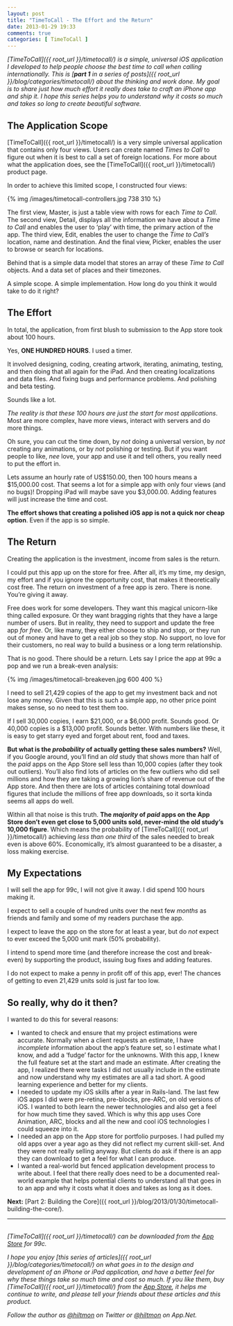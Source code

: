 ```yaml
---
layout: post
title: "TimeToCall - The Effort and the Return"
date: 2013-01-29 19:33
comments: true
categories: [ TimeToCall ]
---
```


*[TimeToCall]({{ root_url }}/timetocall/) is a simple, universal iOS application I developed to help people choose the best time to call when calling internationally. This is [**part 1** in a series of posts]({{ root_url }}/blog/categories/timetocall/) about the thinking and work done. My goal is to share just how much effort it really does take to craft an iPhone app and ship it. I hope this series helps you to understand why it costs so much and takes so long to create beautiful software.*

## The Application Scope

[TimeToCall]({{ root_url }}/timetocall/) is a very simple universal application that contains only four views. Users can create named *Times to Call* to figure out when it is best to call a set of foreign locations. For more about what the application does, see the [TimeToCall]({{ root_url }}/timetocall/) product page.

In order to achieve this limited scope, I constructed four views:

{% img /images/timetocall-controllers.jpg 738 310 %}

The first view, Master, is just a table view with rows for each *Time to Call*. The second view, Detail, displays all the information we have about a *Time to Call* and enables the user to ‘play’ with time, the primary action of the app. The third view, Edit, enables the user to change the *Time to Call’s* location, name and destination. And the final view, Picker, enables the user to browse or search for locations.

Behind that is a simple data model that stores an array of these *Time to Call* objects. And a data set of places and their timezones.

A simple scope. A simple implementation. How long do you think it would take to do it right?

## The Effort

In total, the application, from first blush to submission to the App store took about 100 hours.

Yes, **ONE HUNDRED HOURS**. I used a timer.

It involved designing, coding, creating artwork, iterating, animating, testing, and then doing that all again for the iPad. And then creating localizations and data files. And fixing bugs and performance problems. And polishing and beta testing.

Sounds like a lot.

*The reality is that these 100 hours are just the start for most applications*. Most are more complex, have more views, interact with servers and do more things.

Oh sure, you can cut the time down, by *not* doing a universal version, by *not* creating any animations, or by *not* polishing or testing. But if you want people to like, *nee* love, your app and use it and tell others, you really need to put the effort in.

Lets assume an hourly rate of US$150.00, then 100 hours means a $15,000.00 cost. That seems a lot for a simple app with only four views (and no bugs)! Dropping iPad will maybe save you $3,000.00. Adding features will just increase the time and cost.

**The effort shows that creating a polished iOS app is not a quick nor cheap option**. Even if the app is so simple.

## The Return

Creating the application is the investment, income from sales is the return.

I could put this app up on the store for free. After all, it’s my time, my design, my effort and if you ignore the opportunity cost, that makes it theoretically cost free. The return on investment of a free app is zero. There is none. You’re giving it away.

Free does work for some developers. They want this magical unicorn-like thing called exposure. Or they want bragging rights that they have a large number of users. But in reality, they need to support and update the free app *for free*. Or, like many, they either choose to ship and stop, or they run out of money and have to get a real job so they stop. No support, no love for their customers, no real way to build a business or a long term relationship. 

That is no good. There should be a return. Lets say I price the app at 99c a pop and we run a break-even analysis:

{% img /images/timetocall-breakeven.jpg 600 400 %}

I need to sell 21,429 copies of the app to get my investment back and not lose any money. Given that this is such a simple app, no other price point makes sense, so no need to test them too.

If I sell 30,000 copies, I earn $21,000, or a $6,000 profit. Sounds good. Or 40,000 copies is a $13,000 profit. Sounds better. With numbers like these, it is easy to get starry eyed and forget about rent, food and taxes.

**But what is the *probability* of actually getting these sales numbers?** Well, if you Google around, you’ll find an *old* study that shows more than half of the *paid* apps on the App Store sell less than 10,000 copies (after they took out outliers). You’ll also find lots of articles on the few outliers who did sell millions and how they are taking a growing lion’s share of revenue out of the App store. And then there are lots of articles containing total download figures that include the millions of free app downloads, so it sorta kinda seems all apps do well.

Within all that noise is this truth. **The *majority* of *paid* apps on the App Store don’t even get close to 5,000 units sold, never-mind the old study’s 10,000 figure**.  Which means the probability of [TimeToCall]({{ root_url }}/timetocall/) achieving *less than one third* of the sales needed to break even is above 60%. Economically, it’s almost guaranteed to be a disaster, a loss making exercise.

## My Expectations

I will sell the app for 99c, I will not give it away. I did spend 100 hours making it.

I expect to sell a couple of hundred units over the next few *months* as friends and family and some of my readers purchase the app.

I expect to leave the app on the store for at least a year, but do *not* expect to ever exceed the 5,000 unit mark (50% probability).

I intend to spend more time (and therefore increase the cost and break-even) by supporting the product, issuing bug fixes and adding features.

I do not expect to make a penny in profit off of this app, ever! The chances of getting to even 21,429 units sold is just far too low.

## So really, why do it then?

I wanted to do this for several reasons:

* I wanted to check and ensure that my project estimations were accurate. Normally when a client requests an estimate, I have *incomplete* information about the app’s feature set, so I estimate what I know, and add a ‘fudge’ factor for the unknowns. With this app, I knew the full feature set at the start and made an estimate. After creating the app, I realized there were tasks I did not usually include in the estimate and now understand why my estimates are all a tad short. A good learning experience and better for my clients.
* I needed to update my iOS skills after a year in Rails-land. The last few iOS apps I did were pre-retina, pre-blocks, pre-ARC, on old versions of iOS. I wanted to both learn the newer technologies and also get a feel for how much time they saved. Which is why this app uses Core Animation, ARC, blocks and all the new and cool iOS technologies I could squeeze into it.
* I needed an app on the App store for portfolio purposes. I had pulled my old apps over a year ago as they did not reflect my current skill-set. And they were not really selling anyway. But clients do ask if there is an app they can download to get a feel for what I can produce.
* I wanted a real-world but fenced application development process to write about. I feel that there really does need to be a documented real-world example that helps potential clients to understand all that goes in to an app and why it costs what it does and takes as long as it does.

**Next:** [Part 2: Building the Core]({{ root_url }}/blog/2013/01/30/timetocall-building-the-core/).

---
&nbsp;  
*[TimeToCall]({{ root_url }}/timetocall/) can be downloaded from the [App Store](https://itunes.apple.com/us/app/timetocall/id596429979?ls=1&mt=8) for 99c.*

*I hope you enjoy [this series of articles]({{ root_url }}/blog/categories/timetocall/) on what goes in to the design and development of an iPhone or iPad application, and have a better feel for why these things take so much time and cost so much. If you like them, buy [TimeToCall]({{ root_url }}/timetocall/) from the [App Store](https://itunes.apple.com/us/app/timetocall/id596429979?ls=1&mt=8), it helps me continue to write, and please tell your friends about these articles and this product.*

*Follow the author as [@hiltmon](http://twitter.com/hiltmon) on Twitter or [@hiltmon](http://alpha.app.net/hiltmon) on App.Net.*
